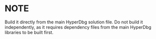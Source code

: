 NOTE
============
Build it directly from the main HyperDbg solution file. Do not build it independently, as it requires dependency files
from the main HyperDbg libraries to be built first.